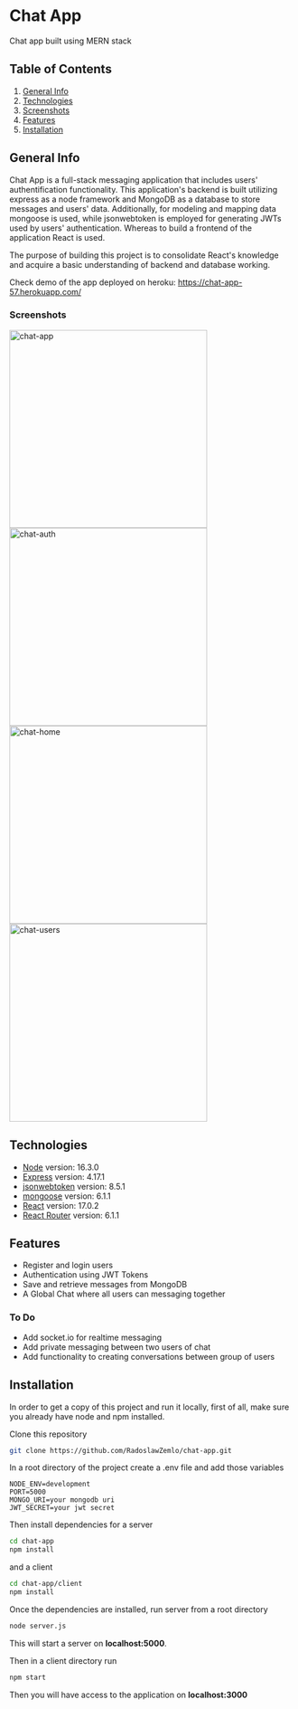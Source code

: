 # Chat App

Chat app built using MERN stack

## Table of Contents

1. [General Info](#general-info)
2. [Technologies](#technologies)
3. [Screenshots](#screenshots)
4. [Features](#features)
5. [Installation](#installation)

## General Info

Chat App is a full-stack messaging application that includes users' authentification functionality. This application's backend is built utilizing express as a node framework and MongoDB as a database to store messages and users' data. Additionally, for modeling and mapping data mongoose is used, while jsonwebtoken is employed for generating JWTs used by users' authentication. Whereas to build a frontend of the application React is used.

The purpose of building this project is to consolidate React's knowledge and acquire a basic understanding of backend and database working.

Check demo of the app deployed on heroku: https://chat-app-57.herokuapp.com/

### Screenshots

<img width="350" alt="chat-app" src="https://user-images.githubusercontent.com/95445412/152177442-901a49c0-9f9b-402b-9257-4a014c4a7cab.png"> <img width="350" alt="chat-auth" src="https://user-images.githubusercontent.com/95445412/152177453-06af1391-958f-427d-b96f-c417f8fe7282.png">
<br/>
<img width="350" alt="chat-home" src="https://user-images.githubusercontent.com/95445412/152177458-e3d48041-a26a-484c-8950-2589fd0c8419.png"> <img width="350" alt="chat-users" src="https://user-images.githubusercontent.com/95445412/152177460-36785387-6296-425a-b50d-a4a9a8159d2b.png">

## Technologies

- [Node](https://nodejs.org/en/) version: 16.3.0
- [Express](https://expressjs.com/) version: 4.17.1
- [jsonwebtoken](https://www.npmjs.com/package/jsonwebtoken) version: 8.5.1
- [mongoose](https://mongoosejs.com/) version: 6.1.1
- [React](https://reactjs.org/) version: 17.0.2
- [React Router](https://reactrouterdotcom.fly.dev/) version: 6.1.1

## Features

- Register and login users
- Authentication using JWT Tokens
- Save and retrieve messages from MongoDB
- A Global Chat where all users can messaging together

### To Do

- Add socket.io for realtime messaging
- Add private messaging between two users of chat
- Add functionality to creating conversations between group of users

## Installation

In order to get a copy of this project and run it locally, first of all, make sure you already have node and npm installed.

Clone this repository

```bash
git clone https://github.com/RadoslawZemlo/chat-app.git
```

In a root directory of the project create a .env file and add those variables

```
NODE_ENV=development
PORT=5000
MONGO_URI=your mongodb uri
JWT_SECRET=your jwt secret
```

Then install dependencies for a server

```bash
cd chat-app
npm install
```

and a client

```bash
cd chat-app/client
npm install
```

Once the dependencies are installed, run server from a root directory

```bash
node server.js
```

This will start a server on **localhost:5000**.

Then in a client directory run

```bash
npm start
```

Then you will have access to the application on **localhost:3000**
